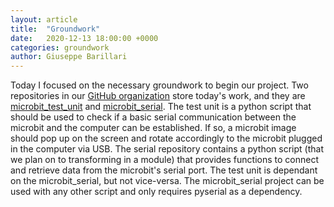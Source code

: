 ```yaml
---
layout: article
title:  "Groundwork"
date:   2020-12-13 18:00:00 +0000
categories: groundwork
author: Giuseppe Barillari
---
```

Today I focused on the necessary groundwork to begin our project. Two repositories in our [GitHub organization][org] store today's work, and they are [microbit_test_unit](https://github.com/Micro-bit-final-project/microbit_test_unit) and [microbit_serial](https://github.com/Micro-bit-final-project/microbit_serial).
The test unit is a python script that should be used to check if a basic serial communication between the microbit and the computer can be established. If so, a microbit image should pop up on the screen and rotate accordingly to the microbit plugged in the computer via USB.
The serial repository contains a python script (that we plan on to transforming in a module) that provides functions to connect and retrieve data from the microbit's serial port.
The test unit is dependant on the microbit_serial, but not vice-versa. The microbit_serial project can be used with any other script and only requires pyserial as a dependency.

[org]: https://github.com/Micro-bit-final-project/
